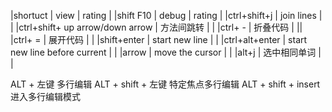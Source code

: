 
|shortuct      | view                     | rating |
|shift F10      | debug                     | rating |
|ctrl+shift+j  | join lines               |        |
|ctrl+shift+ up arrow/down arrow  | 方法间跳转               |        |
|ctrl+ -       |  折叠代码                |        ||
|ctrl+ =        | 展开代码              |        |
|shift+enter        | start new line              |        |
|ctrl+alt+enter        | start new line before current            |        |
|arrow         | move the cursor            |        |
|alt+j         | 选中相同单词            |        |


ALT + 左键    多行编辑
 ALT + shift + 左键  特定焦点多行编辑
ALT + shift + insert 进入多行编辑模式